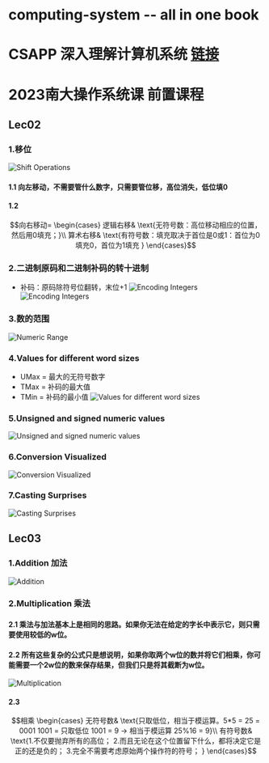 # computing-system -- all in one book
# CSAPP 深入理解计算机系统 [链接](https://www.bilibili.com/video/BV1iW411d7hd/?p=2&vd_source=4eb88a68660d9a539bdb3f1863abf963)  
# 2023南大操作系统课 前置课程  
## Lec02
### 1.移位
![Shift Operations](lec02ShiftOpertions.png)
#### 1.1 向左移动，不需要管什么数字，只需要管位移，高位消失，低位填0  
#### 1.2 
$$向右移动=
\begin{cases}
逻辑右移& \text{无符号数：高位移动相应的位置，然后用0填充；}\\
算术右移& \text{有符号数：填充取决于首位是0或1：首位为0填充0，首位为1填充 }
\end{cases}$$  
 
### 2.二进制原码和二进制补码的转十进制
* 补码：原码除符号位翻转，末位+1
![Encoding Integers](lec02EncodingInteger.png)
![Encoding Integers](lec02ComplementExp.png "两个二进制补码转十进制案例")

### 3.数的范围
![Numeric Range](lec02NumericRange.png) 

### 4.Values for different word sizes
* UMax = 最大的无符号数字
* TMax = 补码的最大值
* TMin = 补码的最小值
![Values for different word sizes](lec02DifM.png) 

### 5.Unsigned and signed numeric values
![Unsigned and signed numeric values](lec02Usvalue.png) 

### 6.Conversion Visualized
![Conversion Visualized](lec02ConversionV.png) 

### 7.Casting Surprises
![Casting Surprises](lec02CastS.png) 

## Lec03
### 1.Addition 加法
![Addition](lec03UnA.png) 

### 2.Multiplication 乘法
#### 2.1 乘法与加法基本上是相同的思路。如果你无法在给定的字长中表示它，则只需要使用较低的w位。
#### 2.2 所有这些复杂的公式只是想说明，如果你取两个w位的数并将它们相乘，你可能需要一个2w位的数来保存结果，但我们只是将其截断为w位。
![Multiplication](lec03Mul.png) 
#### 2.3 
$$相乘
\begin{cases}
无符号数& \text{只取低位，相当于模运算。5*5 = 25 = 0001 1001 = 只取低位 1001 = 9 -> 相当于模运算 25%16 = 9}\\
有符号数& \text{1.不仅要抛弃所有的高位；  2.而且无论在这个位置留下什么，都将决定它是正的还是负的；  3.完全不需要考虑原始两个操作符的符号； }
\end{cases}$$  




